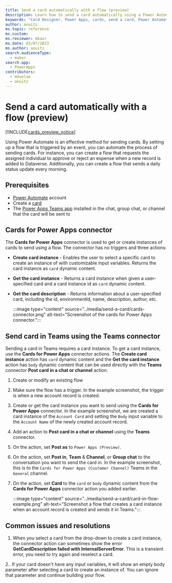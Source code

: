 ```yaml
---
title: Send a card automatically with a flow (preview)
description: Learn how to send a card automatically using a Power Automate flow.
keywords: "Card Designer, Power Apps, cards, send a card, Power Automate, flow"
author: anuitz
ms.topic: reference
ms.custom: 
ms.reviewer: mkaur
ms.date: 03/07/2023
ms.author: anuitz
search.audienceType:
  - maker
search.app:
  - PowerApps
contributors:
  - mduelae
  - anuitz
---
```


# Send a card automatically with a flow (preview)

[!INCLUDE[cards_preview_notice](../includes/preview-include.md)]

Using Power Automate is an effective method for sending cards. By setting up a flow that is triggered by an event, you can automate the process of sending cards. For instance, you can create a flow that requests the assigned individual to approve or reject an expense when a new record is added to Dataverse. Additionally, you can create a flow that sends a daily status update every morning.

## Prerequisites

- [Power Automate](https://make.powerautomate.com) account
- Create a [card](../tutorials/hello-world-card.md)
- The [Power Apps Teams app](send-card-in-teams.md#add-power-apps-to-teams) installed in the chat, group chat, or channel that the card will be sent to

## Cards for Power Apps connector

The **Cards for Power Apps** connector is used to get or create instances of cards to send using a flow. The connector has no triggers and three actions:

- **Create card instance** - Enables the user to select a specific card to create an instance of with customizable input variables. Returns the card instance as `card` dynamic content.
- **Get the card instance** - Returns a card instance when given a user-specified card and a card instance id as `card` dynamic content.
- **Get the card description** - Returns information about a user-specified card, including the id, environmentId, name, description, author, etc.

   :::image type="content" source="../media/send-a-card/cards-connector.png" alt-text="Screenshot of the cards for Power Apps connector.":::

## Send card in Teams using the Teams connector

Sending a card in Teams requires a card instance. To get a card instance, use the **Cards for Power Apps** connector actions. The **Create card instance** action has `card` dynamic content and the **Get the card instance** action has `body` dynamic content that can be used directly with the **Teams** connector **Post card in a chat or channel** action.

1. Create or modify an existing flow
1. Make sure the flow has a trigger. In the example screenshot, the trigger is when a new account record is created.
1. Create or get the card instance you want to send using the **Cards for Power Apps** connector. In the example screenshot, we are created a card instance of the `Account Card` and setting the `Body` input variable to the `Account Name` of the newly created account record. 
1. Add an action to **Post card in a chat or channel** using the **Teams** connector.
1. On the action, set **Post as** to `Power Apps (Preview)`.
1. On the action, set **Post in**, **Team** & **Channel**, or **Group chat** to the conversation you want to send the card in. In the example screenshot, this is to the `Cards for Power Apps (Customer Channel)` Teams in the `General` channel.
1. On the action, set **Card** to the `card` or `body` dynamic content from the **Cards for Power Apps** connector action you added earlier.

   :::image type="content" source="../media/send-a-card/card-in-flow-example.png" alt-text="Screenshot a flow that creates a card instance when an account record is created and sends it in Teams.":::


## Common issues and resolutions

1. When you select a card from the drop-down to create a card instance, the connector action can sometimes show the error **GetCardDescription failed with InternalServerError**. This is a transient error, you need to try again and reselect a card. 

2.. If your card doesn't have any input variables, it will show an empty body parameter after selecting a card to create an instance of. You can ignore that parameter and continue building your flow. 

